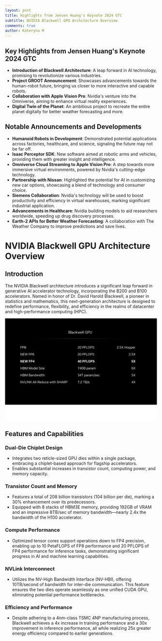 ```yaml
---
layout: post
title: Highlights from Jensen Huang's Keynote 2024 GTC 
subtitle: NVIDIA Blackwell GPU Architecture Overview 
comments: true
author: Kateryna M
---
```


## Key Highlights from Jensen Huang's Keynote 2024 GTC

- **Introduction of Blackwell Architecture**: A leap forward in AI technology, promising to revolutionize various industries.
- **Project GROOT Announcement**: Showcases advancements towards the human-robot future, bringing us closer to more interactive and capable robots.
- **Collaboration with Apple Vision Pro**: Nvidia's venture into the Omniverse, aiming to enhance virtual reality experiences.
- **Digital Twin of the Planet**: An ambitious project to recreate the entire planet digitally for better weather forecasting and more.

## Notable Announcements and Developments

- **Humanoid Robots in Development**: Demonstrated potential applications across factories, healthcare, and science, signaling the future may not be far off.
- **Isaac Perceptor SDK**: New software aimed at robotic arms and vehicles, providing them with greater insight and intelligence.
- **Omniverse Cloud Streaming to Apple Vision Pro**: A step towards more immersive virtual environments, powered by Nvidia's cutting-edge technology.
- **Partnership with Nissan**: Highlighted the potential for AI in customizing new car options, showcasing a blend of technology and consumer choice.
- **Siemens Collaboration**: Nvidia's technology will be used to boost productivity and efficiency in virtual warehouses, marking significant industrial application.
- **Advancements in Healthcare**: Nvidia building models to aid researchers worldwide, speeding up drug discovery processes.
- **Earth-2 APIs for Better Weather Forecasting**: A collaboration with The Weather Company to improve predictions and save lives.

# NVIDIA Blackwell GPU Architecture Overview

## Introduction
The NVIDIA Blackwell architecture introduces a significant leap forward in generative AI accelerator technology, incorporating the B200 and B100 accelerators. Named in honor of Dr. David Harold Blackwell, a pioneer in statistics and mathematics, this next-generation architecture is designed to redefine performance, flexibility, and efficiency in the realms of datacenter and high-performance computing (HPC).

![Blackwell Comparison](/assets/img/blackwell_gpu_2024.png)

## Features and Capabilities

### Dual-Die Chiplet Design
- Integrates two reticle-sized GPU dies within a single package, embracing a chiplet-based approach for flagship accelerators.
- Enables substantial increases in transistor count, computing power, and memory capacity.

### Transistor Count and Memory
- Features a total of 208 billion transistors (104 billion per die), marking a 30% enhancement over its predecessors.
- Equipped with 8 stacks of HBM3E memory, providing 192GB of VRAM and an impressive 8TB/sec of memory bandwidth—nearly 2.4x the bandwidth of the H100 accelerator.

### Compute Performance
- Optimized tensor cores support operations down to FP4 precision, enabling up to 10 PetaFLOPS of FP8 performance and 20 PFLOPS of FP4 performance for inference tasks, demonstrating significant progress in AI and machine learning capabilities.

### NVLink Interconnect
- Utilizes the NV-High Bandwidth Interface (NV-HBI), offering 10TB/second of bandwidth for inter-die communication. This feature ensures the two dies operate seamlessly as one unified CUDA GPU, eliminating potential performance bottlenecks.

### Efficiency and Performance
- Despite adhering to a 4nm-class TSMC 4NP manufacturing process, Blackwell achieves a 4x increase in training performance and a 30x improvement in inference performance, all while realizing 25x greater energy efficiency compared to earlier generations.


